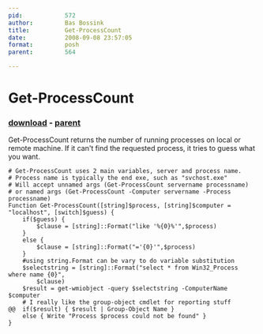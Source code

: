 ```yaml
---
pid:            572
author:         Bas Bossink
title:          Get-ProcessCount
date:           2008-09-08 23:57:05
format:         posh
parent:         564

---
```


# Get-ProcessCount

### [download](//scripts/572.ps1) - [parent](//scripts/564.md)

Get-ProcessCount returns the number of running processes on local or remote machine. If it can't find the requested process, it tries to guess what you want.

```posh
# Get-ProcessCount uses 2 main variables, server and process name.
# Process name is typically the end exe, such as "svchost.exe"
# Will accept unnamed args (Get-ProcessCount servername processname)
# or named args (Get-ProcessCount -Computer servername -Process processname)
Function Get-ProcessCount([string]$process, [string]$computer = "localhost", [switch]$guess) {
	if($guess) {
		$clause = [string]::Format("like '%{0}%'",$process)
	}
	else {
		$clause = [string]::Format("='{0}'",$process)
	}
	#using string.Format can be vary to do variable substitution
	$selectstring = [string]::Format("select * from Win32_Process where name {0}",
		$clause)
	$result = get-wmiobject -query $selectstring -ComputerName $computer
	# I really like the group-object cmdlet for reporting stuff 
@@	if($result) { $result | Group-Object Name }
	else { Write "Process $process could not be found" }
}
```
